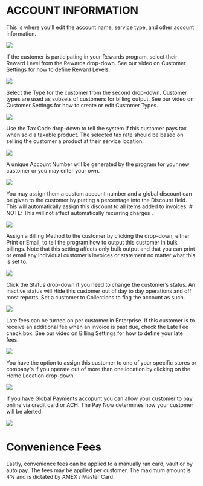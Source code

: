 # ACCOUNT INFORMATION

This is where you'll edit the account name, service type, and other account information.

![](https://wiselibrary.blob.core.windows.net/docs/Windows/CustomerAccount.png)

If the customer is participating in your Rewards program, select their Reward Level from the Rewards drop-down. See our video on Customer Settings for how to define Reward Levels.

![](https://cdn.realsgii2.dev/wise-software-docs/image_11.c4439a5c.png)

Select the Type for the customer from the second drop-down. Customer types are used as subsets of customers for billing output. See our video on Customer Settings for how to create or edit Customer Types.

![](https://cdn.realsgii2.dev/wise-software-docs/image_12.ca937c53.png)

Use the Tax Code drop-down to tell the system if this customer pays tax when sold a taxable product. The selected tax rate should be based on selling the customer a product at their service location.

![](https://cdn.realsgii2.dev/wise-software-docs/image_13.863ad775.png)

A unique Account Number will be generated by the program for your new customer or you may enter your own.

![](https://cdn.realsgii2.dev/wise-software-docs/image_14.fdaff205.png)

You may assign them a custom account number and a global discount can be given to the customer by putting a percentage into the Discount field. This will automatically assign this discount to all items added to invoices. # NOTE: This will not affect automatically recurring charges
.

![](https://cdn.realsgii2.dev/wise-software-docs/image_15.0f2875ca.png)

Assign a Billing Method to the customer by clicking the drop-down, either Print or Email, to tell the program how to output this customer in bulk billings. Note that this setting affects only bulk output and that you can print or email any individual customer’s invoices or statement no matter what this is set to.

![](https://cdn.realsgii2.dev/wise-software-docs/image_16.a632a5a7.png)

Click the Status drop-down if you need to change the customer’s status. An inactive status will Hide this customer out of day to day operations and off most reports. Set a customer to Collections to flag the account as such.

![](https://cdn.realsgii2.dev/wise-software-docs/image_17.8de1c5cb.png)

Late fees can be turned on per customer in Enterprise. If this customer is to receive an additional fee when an invoice is past due, check the Late Fee check box. See our video on Billing Settings for how to define your late fees.

![](https://cdn.realsgii2.dev/wise-software-docs/image_18.922ef985.png)

You have the option to assign this customer to one of your specific stores or company's if you operate out of more than one location by clicking on the Home Location drop-down.

![](https://cdn.realsgii2.dev/wise-software-docs/image_19.4e9dd06b.png)

If you have Global Payments accopunt you can allow your customer to pay online via credit card or ACH. The Pay Now determines how your customer will be alerted.

![](https://cdn.realsgii2.dev/wise-software-docs/image_20.dc40db44.png)

# Convenience Fees

Lastly, convenience fees can be applied to a manually ran card, vault or by auto pay. The fees may be applied per customer. The maximum amount is 4% and is dictated by AMEX / Master Card.  
